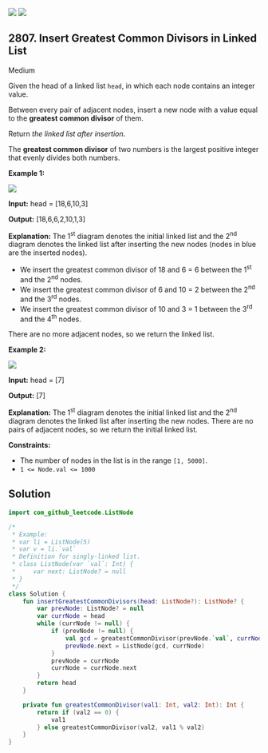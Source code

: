 [![](https://img.shields.io/github/stars/javadev/LeetCode-in-Kotlin?label=Stars&style=flat-square)](https://github.com/javadev/LeetCode-in-Kotlin)
[![](https://img.shields.io/github/forks/javadev/LeetCode-in-Kotlin?label=Fork%20me%20on%20GitHub%20&style=flat-square)](https://github.com/javadev/LeetCode-in-Kotlin/fork)

## 2807\. Insert Greatest Common Divisors in Linked List

Medium

Given the head of a linked list `head`, in which each node contains an integer value.

Between every pair of adjacent nodes, insert a new node with a value equal to the **greatest common divisor** of them.

Return _the linked list after insertion_.

The **greatest common divisor** of two numbers is the largest positive integer that evenly divides both numbers.

**Example 1:**

![](https://assets.leetcode.com/uploads/2023/07/18/ex1_copy.png)

**Input:** head = [18,6,10,3]

**Output:** [18,6,6,2,10,1,3]

**Explanation:** The 1<sup>st</sup> diagram denotes the initial linked list and the 2<sup>nd</sup> diagram denotes the linked list after inserting the new nodes (nodes in blue are the inserted nodes). 

- We insert the greatest common divisor of 18 and 6 = 6 between the 1<sup>st</sup> and the 2<sup>nd</sup> nodes. 
- We insert the greatest common divisor of 6 and 10 = 2 between the 2<sup>nd</sup> and the 3<sup>rd</sup> nodes. 
- We insert the greatest common divisor of 10 and 3 = 1 between the 3<sup>rd</sup> and the 4<sup>th</sup> nodes. 

There are no more adjacent nodes, so we return the linked list.

**Example 2:**

![](https://assets.leetcode.com/uploads/2023/07/18/ex2_copy1.png)

**Input:** head = [7]

**Output:** [7]

**Explanation:** The 1<sup>st</sup> diagram denotes the initial linked list and the 2<sup>nd</sup> diagram denotes the linked list after inserting the new nodes. There are no pairs of adjacent nodes, so we return the initial linked list.

**Constraints:**

*   The number of nodes in the list is in the range `[1, 5000]`.
*   `1 <= Node.val <= 1000`

## Solution

```kotlin
import com_github_leetcode.ListNode

/*
 * Example:
 * var li = ListNode(5)
 * var v = li.`val`
 * Definition for singly-linked list.
 * class ListNode(var `val`: Int) {
 *     var next: ListNode? = null
 * }
 */
class Solution {
    fun insertGreatestCommonDivisors(head: ListNode?): ListNode? {
        var prevNode: ListNode? = null
        var currNode = head
        while (currNode != null) {
            if (prevNode != null) {
                val gcd = greatestCommonDivisor(prevNode.`val`, currNode.`val`)
                prevNode.next = ListNode(gcd, currNode)
            }
            prevNode = currNode
            currNode = currNode.next
        }
        return head
    }

    private fun greatestCommonDivisor(val1: Int, val2: Int): Int {
        return if (val2 == 0) {
            val1
        } else greatestCommonDivisor(val2, val1 % val2)
    }
}
```